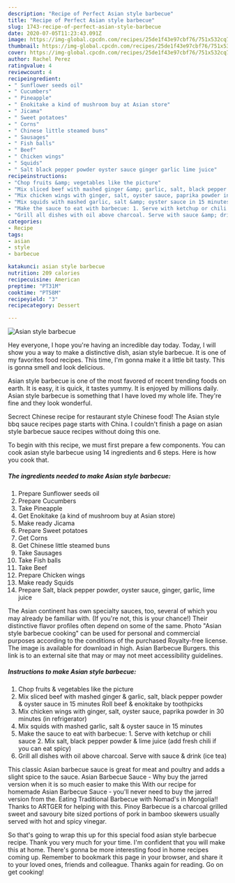 ```yaml
---
description: "Recipe of Perfect Asian style barbecue"
title: "Recipe of Perfect Asian style barbecue"
slug: 1743-recipe-of-perfect-asian-style-barbecue
date: 2020-07-05T11:23:43.091Z
image: https://img-global.cpcdn.com/recipes/25de1f43e97cbf76/751x532cq70/asian-style-barbecue-recipe-main-photo.jpg
thumbnail: https://img-global.cpcdn.com/recipes/25de1f43e97cbf76/751x532cq70/asian-style-barbecue-recipe-main-photo.jpg
cover: https://img-global.cpcdn.com/recipes/25de1f43e97cbf76/751x532cq70/asian-style-barbecue-recipe-main-photo.jpg
author: Rachel Perez
ratingvalue: 4
reviewcount: 4
recipeingredient:
- " Sunflower seeds oil"
- " Cucumbers"
- " Pineapple"
- " Enokitake a kind of mushroom buy at Asian store"
- " Jicama"
- " Sweet potatoes"
- " Corns"
- " Chinese little steamed buns"
- " Sausages"
- " Fish balls"
- " Beef"
- " Chicken wings"
- " Squids"
- " Salt black pepper powder oyster sauce ginger garlic lime juice"
recipeinstructions:
- "Chop fruits &amp; vegetables like the picture"
- "Mix sliced beef with mashed ginger &amp; garlic, salt, black pepper powder &amp; oyster sauce in 15 minutes Roll beef &amp; enokitake by toothpicks"
- "Mix chicken wings with ginger, salt, oyster sauce, paprika powder in 30 minutes (in refrigerator)"
- "Mix squids with mashed garlic, salt &amp; oyster sauce in 15 minutes"
- "Make the sauce to eat with barbecue: 1. Serve with ketchup or chili sauce 2. Mix salt, black pepper powder &amp; lime juice (add fresh chili if you can eat spicy)"
- "Grill all dishes with oil above charcoal. Serve with sauce &amp; drink (ice tea)"
categories:
- Recipe
tags:
- asian
- style
- barbecue

katakunci: asian style barbecue 
nutrition: 209 calories
recipecuisine: American
preptime: "PT31M"
cooktime: "PT58M"
recipeyield: "3"
recipecategory: Dessert

---
```



![Asian style barbecue](https://img-global.cpcdn.com/recipes/25de1f43e97cbf76/751x532cq70/asian-style-barbecue-recipe-main-photo.jpg)

Hey everyone, I hope you're having an incredible day today. Today, I will show you a way to make a distinctive dish, asian style barbecue. It is one of my favorites food recipes. This time, I'm gonna make it a little bit tasty. This is gonna smell and look delicious.

Asian style barbecue is one of the most favored of recent trending foods on earth. It is easy, it is quick, it tastes yummy. It is enjoyed by millions daily. Asian style barbecue is something that I have loved my whole life. They're fine and they look wonderful.

Secrect Chinese recipe for restaurant style Chinese food! The Asian style bbq sauce recipes page starts with China. I couldn&#39;t finish a page on asian style barbecue sauce recipes without doing this one.


To begin with this recipe, we must first prepare a few components. You can cook asian style barbecue using 14 ingredients and 6 steps. Here is how you cook that.

<!--inarticleads1-->

##### The ingredients needed to make Asian style barbecue:

1. Prepare  Sunflower seeds oil
1. Prepare  Cucumbers
1. Take  Pineapple
1. Get  Enokitake (a kind of mushroom buy at Asian store)
1. Make ready  Jicama
1. Prepare  Sweet potatoes
1. Get  Corns
1. Get  Chinese little steamed buns
1. Take  Sausages
1. Take  Fish balls
1. Take  Beef
1. Prepare  Chicken wings
1. Make ready  Squids
1. Prepare  Salt, black pepper powder, oyster sauce, ginger, garlic, lime juice


The Asian continent has own specialty sauces, too, several of which you may already be familiar with. (If you&#39;re not, this is your chance!) Their distinctive flavor profiles often depend on some of the same. Photo &#34;Asian style barbecue cooking&#34; can be used for personal and commercial purposes according to the conditions of the purchased Royalty-free license. The image is available for download in high. Asian Barbecue Burgers. this link is to an external site that may or may not meet accessibility guidelines. 

<!--inarticleads2-->

##### Instructions to make Asian style barbecue:

1. Chop fruits &amp; vegetables like the picture
1. Mix sliced beef with mashed ginger &amp; garlic, salt, black pepper powder &amp; oyster sauce in 15 minutes Roll beef &amp; enokitake by toothpicks
1. Mix chicken wings with ginger, salt, oyster sauce, paprika powder in 30 minutes (in refrigerator)
1. Mix squids with mashed garlic, salt &amp; oyster sauce in 15 minutes
1. Make the sauce to eat with barbecue: 1. Serve with ketchup or chili sauce 2. Mix salt, black pepper powder &amp; lime juice (add fresh chili if you can eat spicy)
1. Grill all dishes with oil above charcoal. Serve with sauce &amp; drink (ice tea)


This classic Asian barbecue sauce is great for meat and poultry and adds a slight spice to the sauce. Asian Barbecue Sauce - Why buy the jarred version when it is so much easier to make this With our recipe for homemade Asian Barbecue Sauce - you&#39;ll never need to buy the jarred version from the. Eating Traditional Barbecue with Nomad&#39;s in Mongolia!! Thanks to ARTGER for helping with this. Pinoy Barbecue is a charcoal grilled sweet and savoury bite sized portions of pork in bamboo skewers usually served with hot and spicy vinegar. 

So that's going to wrap this up for this special food asian style barbecue recipe. Thank you very much for your time. I'm confident that you will make this at home. There's gonna be more interesting food in home recipes coming up. Remember to bookmark this page in your browser, and share it to your loved ones, friends and colleague. Thanks again for reading. Go on get cooking!
